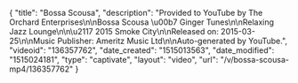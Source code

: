 {
    "title": "Bossa Scousa",
    "description": "Provided to YouTube by The Orchard Enterprises\n\nBossa Scousa \u00b7 Ginger Tunes\n\nRelaxing Jazz Lounge\n\n\u2117 2015 Smoke City\n\nReleased on: 2015-03-25\n\nMusic Publisher: Ameritz Music Ltd\n\nAuto-generated by YouTube.",
    "videoid": "136357762",
    "date_created": "1515013563",
    "date_modified": "1515024181",
    "type": "captivate",
    "layout": "video",
    "url": "\/v\/bossa-scousa-mp4\/136357762"
}